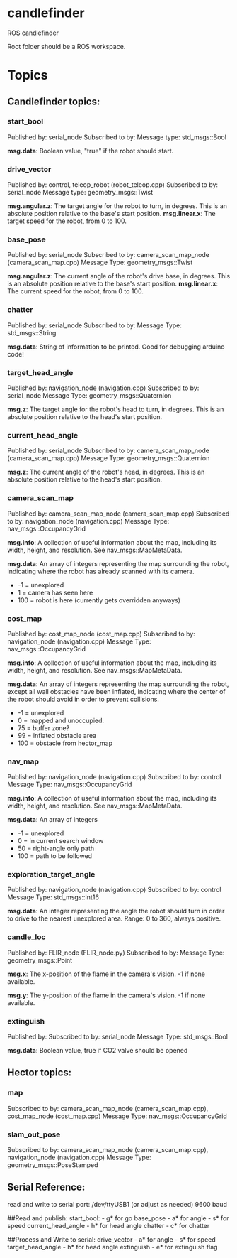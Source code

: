 # candlefinder
ROS candlefinder

Root folder should be a ROS workspace.


# Topics
## Candlefinder topics:

### start_bool
Published by: serial_node
Subscribed to by:
Message type: std_msgs::Bool

__msg.data__: Boolean value, "true" if the robot should start.

### drive_vector
Published by: control, teleop_robot (robot_teleop.cpp)
Subscribed to by: serial_node
Message type: geometry_msgs::Twist

__msg.angular.z__: The target angle for the robot to turn, in degrees. This is an absolute position relative to the base's start position.
__msg.linear.x__: The target speed for the robot, from 0 to 100.

### base_pose
Published by: serial_node
Subscribed to by: camera_scan_map_node (camera_scan_map.cpp)
Message Type: geometry_msgs::Twist

__msg.angular.z__: The current angle of the robot's drive base, in degrees. This is an absolute position relative to the base's start position.
__msg.linear.x__: The current speed for the robot, from 0 to 100.

### chatter
Published by: serial_node
Subscribed to by:
Message Type: std_msgs::String

__msg.data__: String of information to be printed. Good for debugging arduino code!

### target_head_angle
Published by: navigation_node (navigation.cpp)
Subscribed to by: serial_node
Message Type: geometry_msgs::Quaternion

__msg.z__: The target angle for the robot's head to turn, in degrees. This is an absolute position relative to the head's start position.

### current_head_angle
Published by: serial_node
Subscribed to by: camera_scan_map_node (camera_scan_map.cpp)
Message Type: geometry_msgs::Quaternion

__msg.z__: The current angle of the robot's head, in degrees. This is an absolute position relative to the head's start position.

### camera_scan_map
Published by: camera_scan_map_node (camera_scan_map.cpp)
Subscribed to by: navigation_node (navigation.cpp)
Message Type: nav_msgs::OccupancyGrid

__msg.info__: A collection of useful information about the map, including its width, height, and resolution. See nav_msgs::MapMetaData.

__msg.data__: An array of integers representing the map surrounding the robot, indicating where the robot has already scanned with its camera.

- -1 = unexplored
- 1 = camera has seen here
- 100 = robot is here (currently gets overridden anyways)

### cost_map
Published by: cost_map_node (cost_map.cpp)
Subscribed to by: navigation_node (navigation.cpp)
Message Type: nav_msgs::OccupancyGrid

__msg.info__: A collection of useful information about the map, including its width, height, and resolution. See nav_msgs::MapMetaData.

__msg.data__: An array of integers representing the map surrounding the robot, except all wall obstacles have been inflated, indicating where the center of the robot should avoid in order to prevent collisions.

- -1 = unexplored
- 0 = mapped and unoccupied.
- 75 = buffer zone?
- 99 = inflated obstacle area
- 100 = obstacle from hector_map

### nav_map
Published by: navigation_node (navigation.cpp)
Subscribed to by: control
Message Type: nav_msgs::OccupancyGrid

__msg.info__: A collection of useful information about the map, including its width, height, and resolution. See nav_msgs::MapMetaData.

__msg.data__: An array of integers

- -1 = unexplored
- 0 = in current search window
- 50 = right-angle only path
- 100 = path to be followed

### exploration_target_angle
Published by: navigation_node (navigation.cpp)
Subscribed to by: control
Message Type: std_msgs::Int16

__msg.data__: An integer representing the angle the robot should turn in order to drive to the nearest unexplored area. Range: 0 to 360, always positive.

### candle_loc
Published by: FLIR_node (FLIR_node.py)
Subscribed to by:
Message Type: geometry_msgs::Point

__msg.x__: The x-position of the flame in the camera's vision. -1 if none available.

__msg.y__: The y-position of the flame in the camera's vision. -1 if none available.

### extinguish
Published by:
Subscribed to by: serial_node
Message Type: std_msgs::Bool

__msg.data__: Boolean value, true if CO2 valve should be opened

## Hector topics:
### map
Subscribed to by: camera_scan_map_node (camera_scan_map.cpp), cost_map_node (cost_map.cpp)
Message Type: nav_msgs::OccupancyGrid

### slam_out_pose
Subscribed to by: camera_scan_map_node (camera_scan_map.cpp), navigation_node (navigation.cpp)
Message Type: geometry_msgs::PoseStamped

## Serial Reference:

read and write to serial port:
  /dev/ttyUSB1 (or adjust as needed)
  9600 baud

##Read and publish:
  start_bool:
    - g* for go
  base_pose
    - a* for angle
    - s* for speed
  current_head_angle
    - h* for head angle
  chatter
    - c* for chatter

##Process and Write to serial:
  drive_vector
    - a* for angle
    - s* for speed
  target_head_angle
    - h* for head angle
  extinguish
    - e* for extinguish flag
